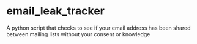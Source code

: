 # email_leak_tracker
A python script that checks to see if your email address has been shared between mailing lists without your consent or knowledge
